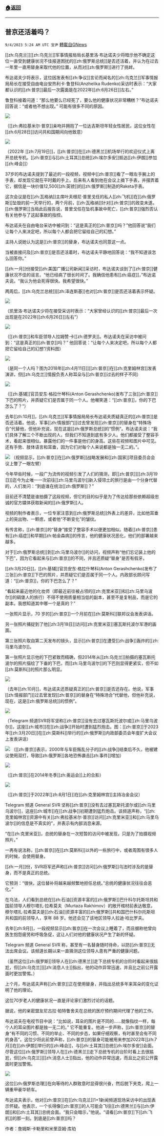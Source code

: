 ###  [:house:返回](README.md)
---


## 普京还活着吗？
`9/4/2023 5:24 AM UTC 宝尹` [轉載自GNews](https://gnews.org/articles/1641431)

  
[[zh:乌克兰]][[zh:乌克兰]]军事情报局局长基里洛·布达诺夫少将暗示他不确定这位一直受到健康状况不佳报道困扰的[[zh:俄罗斯总统]]是否还活着，并认为在过去一年里一直用替身来取代他的位置，从而对[[zh:俄罗斯]]进行了挑衅。

布达诺夫少将表示，这位因发表有[[zh:争议]]言论而闻名的[[zh:乌克兰]]军事情报局局长在接受自由电台安热利卡·鲁登科(Anzhelika Rudenko)采访时表示：“大家都认识的[[zh:普京]]最后一次露面是在2022年[[zh:6月26日]]左右。”

鲁登科接着问道：“那么他要么已经死了，要么他的健康状况非常糟糕？”布达诺夫回答说：“或者他不想出现。” 可能有很多不同的原因。

![](https://i.imgur.com/gDhxztZ.jpg)

（[[zh:弗拉基米尔·普京]]亲吻并拥抱了一位达吉斯坦年轻女性居民，这位女性在[[zh:6月28日]]访问共和国期间向他致意）

![](https://i.imgur.com/vnDCavz.jpg)

（2022年 [[zh:7月19日]]，[[zh:普京]]在[[zh:德黑兰]]机场举行的欢迎仪式上离开总统专机。[[zh:普京]]与[[zh:土耳其]]总统[[zh:埃尔多安]]抵达[[zh:伊朗]]参加[[zh:峰会]]）

37岁的布达诺夫提到了最近的一段视频，视频中[[zh:普京]]看了一眼左手腕上的手表，却发现它就在平时戴的手上。后来有人看到他在会议上摘下手表，并摆弄着它，据信是一块价值12,500[[zh:英镑]]的[[zh:俄罗斯]]制造的Raketa手表。

这次会议是在[[zh:瓦格纳]]主席叶夫根尼·普里戈任的私人[[zh:飞机]]在[[zh:俄罗斯]]坠毁的前一天举行的，两个月前，[[zh:瓦格纳]]针对[[zh:普京]]的政变未遂。[[zh:俄罗斯]]当局此后报告说，普里戈任在坠机事故中死亡，[[zh:普京]]强烈否认有关他参与了这起事故的指控。

布达诺夫在自由电台采访中被问到：“这是真正的[[zh:普京]]吗？”他回答说“我们让每个人来决定吧，所以每个人都会把它留给自己的幻想。”

主持人说她认为这是[[zh:普京]]的替身，布达诺夫也同意这一点。

当被直接问及[[zh:普京]]是否还活着时，布达诺夫平静地回答说：“我不知道该怎么回答你。”

[[zh:一月]]份接受[[zh:美国广播公司新闻]]采访时，布达诺夫谈到了[[zh:普京]]健康状况不佳的谣言。“他已经病了很长时间了。我确信他患有[[zh:癌症]]，”布达诺夫说。“我认为他会死得很快。我希望很快。”

两周后，[[zh:乌克兰总统]][[zh:泽连斯基]]也对[[zh:普京]]是否还活着表示怀疑。

![](https://i.imgur.com/RJPXDnN.jpg)

（凯里洛·布达诺夫少将在接受采访时表示：“大家曾经认识的[[zh:普京]]最后一次出现是在2022年[[zh:6月26日]]左右”）

![](https://i.imgur.com/ZtGLUHQ.jpg)

（[[zh:普京]]和车臣领导人拉姆赞·卡[[zh:德罗夫]]。布达诺夫在采访中被问到：“这是真正的[[zh:普京]]吗？” 他回答说：“让每个人来决定吧，所以每个人都把它留给自己的幻想”/资料图）

![](https://i.imgur.com/MtwnbWd.jpg)

（是同一个人吗？图为2018年[[zh:4月11日]][[zh:普京]]在[[zh:克里姆林宫]]发表演讲，但[[zh:乌克兰]]情报负责人称耳朵与[[zh:普京]]过去的样子不同）

![](https://i.imgur.com/VvDDoe1.jpg)

（[[zh:基辅]]官员安东·格拉什琴科(Anton Gerashchenko)发布了三张[[zh:普京]]下巴的照片，并质疑它们是否属于同一个人。他嘲笑道：“[[zh:普京]]，你的下巴怎么了？”）

去年[[zh:10月]]，[[zh:乌克兰]]军事情报局局长布达诺夫质疑真正的[[zh:普京]]是否还活着。他说，军事[[zh:情报部门]]过去曾发现[[zh:普京]]的替身在“特殊场合”代替他，但他补充说，现在这是[[zh:俄罗斯总统]]的“惯例”。布达诺夫说：“我们具体了解三个不断出现的人，但我们不知道到底有多少人。他们都接受了整容手术，看起来很相似。暴露他们的一件事是他们的身高。这些在视频和图片中可见。还有手势、肢体语言和耳垂，因为它们对每个人来说都是独一无二的。”。

![](https://i.imgur.com/hcN8cAm.jpg)
（视频显示，[[zh:普京]]在[[zh:俄罗斯]]战略发展和[[zh:国家]]项目委员会会议上瞥了一眼左臂）

今年早些时候，一段广为流传的视频引发了人们的猜测，即[[zh:普京]][[zh:3月19日]]迄今为止唯一一次前往[[zh:马里乌波尔]]新入侵领土的旅行是由一个分身代替的，人们发问：“到底谁在统治[[zh:俄罗斯]]？”

目前还不清楚是谁拍摄了这段视频，但它的目的似乎是为了传达给那些依赖超级忠诚的官方媒体获取新闻的[[zh:俄罗斯]]人。

视频的制作者表示，一位专家注意到[[zh:俄罗斯总统]]外表上的差异，比如他耳垂上的突出物、一颗痣，或者他“不断变化”的皱纹。

有传言称，[[zh:普京]]的“替身”接受了整容手术以便更加相似。随着[[zh:普京]]患有[[zh:癌症]]和早期[[zh:帕金森病]]的传言，他的健康状况恶化，他们的部署越来越多。

对于[[zh:俄罗斯总统]]到[[zh:马里乌波尔]]的访问，视频声称“他们忘记装上他的下巴”，因为它看起来与[[zh:普京]]的不同，并且还质疑“替身”是否有假牙。

[[zh:3月20日]]，[[zh:基辅]]官员安东·格拉什琴科(Anton Gerashchenko)发布了三张[[zh:普京]]下巴的照片，并质疑它们是否属于同一个人。内政部长顾问写道：“[[zh:普京]]，你的下巴怎么了？”

“看起来最近他的化妆师（即最近前往被占领的[[zh:克里米亚]]和[[zh:马里乌波尔]]的碉堡人的旅行）不得不使用质量相当低的副本，甚至不是复制品，而是它的副本。我想知道其中哪一个是真的？”

一张照片显示，70 岁的[[zh:普京]]一个月前在[[zh:莫斯科]]联邦议会发表讲话。

另一张照片捕捉到了他[[zh:3月18日]]访问[[zh:克里米亚]]塞瓦斯托波尔军港的画面。

第三张照片取自第二天发布的镜头，显示[[zh:普京]]在遭受[[zh:战争]]轰炸的[[zh:马里乌波尔]]。

第一张照片显示他的下巴紧致而精确，但2014年从[[zh:乌克兰]]拍摄的塞瓦斯托波尔的照片描绘了下垂的下巴，而[[zh:马里乌波尔]]的下巴则显得更紧实，但不如[[zh:莫斯科]]的照片那么明显。

![](https://i.imgur.com/V2Q5qRV.jpg)

（去年[[zh:10月]]，布达诺夫还质疑真正的[[zh:普京]]是否还存在。他说，军事[[zh:情报部门]]过去曾发现[[zh:普京]]的替身在“特殊场合”代替他，但他补充说，现在，这是[[zh:俄罗斯总统]]的惯例”。

![](https://i.imgur.com/R906lgx.jpg)

（Telegram 频道SVR将军坚称[[zh:普京]]没有去过塞瓦斯托波尔或[[zh:马里乌波尔]]，这座[[zh:城市]]在[[zh:战争]]开始时遭到猛烈炮击。图：[[zh:普京]]于2023年[[zh:3月20日]]在[[zh:莫斯科]]举行的[[zh:俄罗斯]]内政部委员会年度扩大会议上发表讲话）

![](https://i.imgur.com/xojWEwW.jpg)
（[[zh:普京]]表示，2000年与车臣叛乱分子的[[zh:战争]]结束后不久，他被建议使用双打，导致[[zh:俄罗斯]]各地恐怖袭击[[zh:事件]]增加）

![](https://i.imgur.com/AFkC8LQ.jpg)

（[[zh:普京]]在2014年冬季[[zh:奥运会]]上的合影）

![](https://i.imgur.com/T6p3IFq.jpg)

（[[zh:普京]]于2022年[[zh:8月1日]]在[[zh:克里姆林宫]]主持冶金会议）

Telegram 频道 General SVR 坚称[[zh:普京]]没有去过塞瓦斯托波尔或[[zh:马里乌波尔]]，这座[[zh:城市]]在[[zh:战争]]初期遭到猛烈炮击。该频道声称，“[[zh:克里姆林宫]]资源中有关[[zh:弗拉基米尔·普京]]访问[[zh:克里米亚]]和[[zh:马里乌波尔]]的信息是不真实的”，并表示有内部消息来源。

“在[[zh:克里米亚]]，总统的替身在一次短暂的访问中被发现，只是为了拍摄视频照片。”

一再有说法称，[[zh:普京]]在[[zh:莫斯科]]以外的一些旅行中，或者周围有很多人的时候，会使用替身。

[[zh:一月]]份，SVR将军还声称[[zh:普京]]访问[[zh:俄罗斯]]乌法时涉及的是替身，而不是真正的总统。 

它预测：“很快，这位替补将越来越频繁地担任总统。”总统的健康状况往往会恶化。”

在乌法，人们看到总统在[[zh:石油]]资源丰富的[[zh:俄罗斯]]巴什科尔托斯坦共和国前领导人穆尔塔扎·拉希莫夫（Murtaza Rakhimov）的敞开棺材前表达敬意，穆尔塔扎·拉希莫夫是[[zh:石油]]资源丰富的[[zh:俄罗斯]]共和国巴什科尔托斯坦共和国的前领导人，享年 88 岁。他还会见了该地区领导人拉迪·哈比罗夫。

去年[[zh:9月]]，一段视频显示[[zh:普京]]在一次会议上睡着了，而且据称他曾向医生抱怨疲劳和呼吸急促，这让人们对他的健康状况产生了新的怀疑。

Telegram 频道 General SVR 称，甚至有一名替身随时待命，以防[[zh:普京]]无法出席会议。该频道长期以来一直猜测这位领导人患有严重的健康问题。

（虽然这位[[zh:俄罗斯]]领导人在[[zh:德黑兰]]走下总统专机的台阶时看起来很尴尬，但[[zh:乌克兰]][[zh:消息人士]]指出，他的动作异常迅速，并且比之前公开露面时更加警惕。）

上个月，布达诺夫声称[[zh:普京]]正在使用替身，并指出总统多年来耳朵的变化证明了他的理论。

这位70岁老人的健康状况一直是评论家们激烈讨论的话题。

据说，他的亲密盟友尼古拉·帕特鲁舍夫在总统的医疗预约期间代理了他的工作。

布达诺夫在电视节目中说：“比如说，耳朵的图片是不同的……就像指纹一样，每个人的耳朵图片都是独一无二的。” 它不能重复。他进一步声称，[[zh:普京]]的替身“有不同的习惯、不同的举止、不同的步态，如果仔细观察，有时甚至会有不同的身高”。这位少将此前曾声称，[[zh:普京]]的替身可能被用来参加2022年[[zh:7月]]在[[zh:伊朗]]举行的[[zh:峰会]]，与[[zh:土耳其]]总统[[zh:埃尔多安]]会面。尽管这位[[zh:俄罗斯]]领导人在[[zh:德黑兰]]走下总统专机的台阶时看上去很尴尬，但[[zh:乌克兰]][[zh:消息人士]]指出，他的动作异常迅速，而且比之前公开露面时更加警惕。

![](https://i.imgur.com/qqm2I3j.jpg)

这位[[zh:俄罗斯总理]]在向等待的人群致意时显得很兴奋，然后脱下夹克，爬上一辆重甲豪华轿车。

布达诺夫表示，他对[[zh:普京]]在[[zh:乌克兰]]1+1新闻频道现场采访中的出现表示怀疑。他表示，一个长得像[[zh:普京]]的人可能会飞往[[zh:德黑兰]]与[[zh:伊朗]]和[[zh:土耳其]]总统会面。“我只会暗示，”他说。“请看[[zh:普京]]下[[zh:飞机]]的那一刻。到底是[[zh:普京]]吗？

作者：詹姆斯·卡勒里和米里亚姆·库珀
